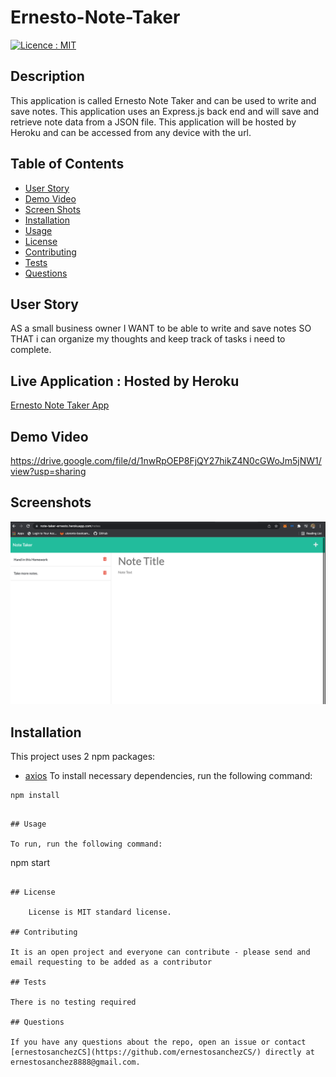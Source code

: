 # Ernesto-Note-Taker

[![Licence : MIT](https://img.shields.io/badge/Licence-MIT-yellow.svg)](https://opensource.org/licences/MIT)

## Description

This application is called Ernesto Note Taker and can be used to write and save notes. This application uses an Express.js back end and will save and retrieve note data from a JSON file. This application will be hosted by Heroku and can be accessed from any device with the url.

## Table of Contents

-   [User Story](#userstory)
-   [Demo Video](#demovideo)
-   [Screen Shots](#screenshots)
-   [Installation](#installation)
-   [Usage](#usage)
-   [License](#license)
-   [Contributing](#contributing)
-   [Tests](#tests)
-   [Questions](#questions)

## User Story

AS a small business owner I WANT to be able to write and save notes SO THAT i can organize my thoughts and keep track of tasks i need to complete.

## Live Application : Hosted by Heroku

[Ernesto Note Taker App](https://note-taker-ernesto.herokuapp.com/)

## Demo Video

https://drive.google.com/file/d/1nwRpOEP8FjQY27hikZ4N0cGWoJm5jNW1/view?usp=sharing

## Screenshots

![Screen Shot](./assets/images/appimage.png)

## Installation

This project uses 2 npm packages:

-   [axios](https://www.npmjs.com/package/axios)
    To install necessary dependencies, run the following command:

```
npm install
```

```

## Usage

To run, run the following command:

```

npm start

```

## License

    License is MIT standard license.

## Contributing

It is an open project and everyone can contribute - please send and email requesting to be added as a contributor

## Tests

There is no testing required

## Questions

If you have any questions about the repo, open an issue or contact [ernestosanchezCS](https://github.com/ernestosanchezCS/) directly at ernestosanchez8888@gmail.com.
```
